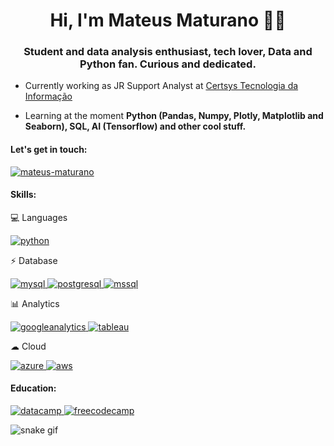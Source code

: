 <h1 align="center">Hi, I'm Mateus Maturano 👋🏻</h1>
<h3 align="center">Student and data analysis enthusiast, tech lover, Data and Python fan. Curious and dedicated.</h3>

- Currently working as JR Support Analyst at [Certsys Tecnologia da Informação](https://www.certsys.com.br/)

- Learning at the moment **Python (Pandas, Numpy, Plotly, Matplotlib and Seaborn), SQL, AI (Tensorflow) and other cool stuff.**

<h4 align="left">Let's get in touch:</h4>
<p align="left">
<a href="https://linkedin.com/in/mateus-maturano" target="blank"><img align="center" src="https://img.shields.io/badge/LinkedIn-0077B5?style=for-the-badge&logo=linkedin&logoColor=white" alt="mateus-maturano" /></a>
</p>

<h4 align="left">Skills:</h4>
<p align="left"> 

💻 Languages

<a href="https://www.python.org" target="_blank" rel="noreferrer"> <img src="https://img.shields.io/badge/Python-14354C?style=for-the-badge&logo=python&logoColor=white" alt="python"/> </a> 
<!-- <a href="https://www.r-project.org/" target="_blank" rel="noreferrer"> <img src="https://img.shields.io/badge/R-276DC3?style=for-the-badge&logo=r&logoColor=white" alt="r"/> </a> -->

⚡ Database

<a href="https://www.mysql.com/" target="_blank" rel="noreferrer"> <img src="https://img.shields.io/badge/MySQL-005C84?style=for-the-badge&logo=mysql&logoColor=white" alt="mysql"/> </a> 
<a href="https://www.postgresql.org" target="_blank" rel="noreferrer"> <img src="https://img.shields.io/badge/PostgreSQL-316192?style=for-the-badge&logo=postgresql&logoColor=white" alt="postgresql"/> </a>
<a href="https://www.microsoft.com/en-us/sql-server" target="_blank" rel="noreferrer"> <img src="https://img.shields.io/badge/Microsoft_SQL_Server-CC2927?style=for-the-badge&logo=microsoft-sql-server&logoColor=white" alt="mssql"/> </a> 

<!-- 🤖 Artificial Intelligence -->

<!-- <a href="https://www.tensorflow.org" target="_blank" rel="noreferrer"> <img src="https://img.shields.io/badge/TensorFlow-FF6F00?style=for-the-badge&logo=tensorflow&logoColor=white" alt="tensorflow"/> </a> -->

📊 Analytics

<a href="https://analytics.google.com/analytics/web/" target="_blank" rel="noreferrer"> <img src="https://img.shields.io/badge/Google%20Analytics-E37400?style=for-the-badge&logo=google%20analytics&logoColor=white" alt="googleanalytics"/> </a> 
<a href="https://www.tableau.com/pt-br" target="_blank" rel="noreferrer"> <img src="https://img.shields.io/badge/Tableau-E97627?style=for-the-badge&logo=Tableau&logoColor=white" alt="tableau"/> </a> 


☁ Cloud

<a href="https://azure.microsoft.com/en-in/" target="_blank" rel="noreferrer"> <img src="https://img.shields.io/badge/Azure_DevOps-0078D7?style=for-the-badge&logo=azure-devops&logoColor=white" alt="azure"/> </a> 
<a href="https://aws.amazon.com/pt/" target="_blank" rel="noreferrer"> <img src="https://img.shields.io/badge/Amazon_AWS-FF9900?style=for-the-badge&logo=amazonaws&logoColor=white" alt="aws"/> </a> 




 

<h4 align="left">Education:</h3>
<a href="https://www.datacamp.com/" rel="noreferrer"> <img src="https://img.shields.io/badge/Datacamp-05192D?style=for-the-badge&logo=datacamp&logoColor=65FF8F" alt="datacamp"/> </a> 
<!-- <a href="https://www.codecademy.com/" target="_blank" rel="noreferrer"> <img src="https://img.shields.io/badge/Codecademy-FFF0E5?style=for-the-badge&logo=codecademy&logoColor=303347" alt="codecademy"/> </a> -->
<!-- <a href="https://www.edx.org/" target="_blank" rel="noreferrer"> <img src="https://img.shields.io/badge/Edx-193A3E?style=for-the-badge&logo=edx&logoColor=white" alt="edx"/> </a> -->
<a href="https://www.freecodecamp.org/learn/" target="_blank" rel="noreferrer"> <img src="https://img.shields.io/badge/freecodecamp-27273D?style=for-the-badge&logo=freecodecamp&logoColor=white" alt="freecodecamp"/> </a>
<!-- <a href="https://www.udacity.com/" target="_blank" rel="noreferrer"> <img src="https://img.shields.io/badge/Udacity-grey?style=for-the-badge&logo=udacity&logoColor=#5FCFEE" alt="udacity"/> </a> -->
<!-- <a href="https://pt.coursera.org/" target="_blank" rel="noreferrer"> <img src="https://img.shields.io/badge/Coursera-0056D2?style=for-the-badge&logo=Coursera&logoColor=white" alt="coursera"/> </a> -->
</p>

![snake gif](https://github.com/mateusmaturano/mateusmaturano/blob/output/github-contribution-grid-snake.svg)
